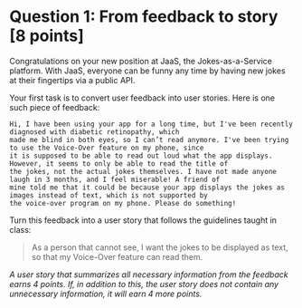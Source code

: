 # Question 1: From feedback to story [8 points]

Congratulations on your new position at JaaS, the Jokes-as-a-Service platform. With JaaS, everyone can be funny any time
by having new jokes at their fingertips via a public API.

Your first task is to convert user feedback into user stories. Here is one such piece of feedback:

```text
Hi, I have been using your app for a long time, but I've been recently diagnosed with diabetic retinopathy, which
made me blind in both eyes, so I can’t read anymore. I've been trying to use the Voice-Over feature on my phone, since
it is supposed to be able to read out loud what the app displays. However, it seems to only be able to read the title of
the jokes, not the actual jokes themselves. I have not made anyone laugh in 3 months, and I feel miserable! A friend of
mine told me that it could be because your app displays the jokes as images instead of text, which is not supported by
the voice-over program on my phone. Please do something!
```

Turn this feedback into a user story that follows the guidelines taught in class:
> As a person that cannot see, I want the jokes to be displayed as text, so that my Voice-Over feature can read them.

_A user story that summarizes all necessary information from the feedback earns 4 points. If, in addition to this, the
user story does not contain any unnecessary information, it will earn 4 more points._
